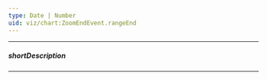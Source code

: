 ```yaml
---
type: Date | Number
uid: viz/chart:ZoomEndEvent.rangeEnd
---
```

---
##### shortDescription
<!-- Description goes here -->

---
<!-- Description goes here -->